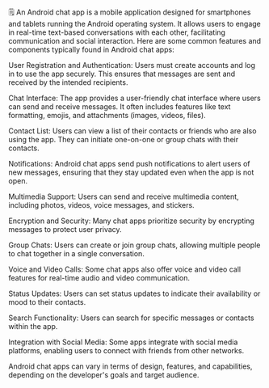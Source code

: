 🗒️
An Android chat app is a mobile application designed for smartphones and tablets running the Android operating system. It allows users to engage in real-time text-based conversations with each other, facilitating communication and social interaction. Here are some common features and components typically found in Android chat apps:

User Registration and Authentication: Users must create accounts and log in to use the app securely. This ensures that messages are sent and received by the intended recipients.

Chat Interface: The app provides a user-friendly chat interface where users can send and receive messages. It often includes features like text formatting, emojis, and attachments (images, videos, files).

Contact List: Users can view a list of their contacts or friends who are also using the app. They can initiate one-on-one or group chats with their contacts.

Notifications: Android chat apps send push notifications to alert users of new messages, ensuring that they stay updated even when the app is not open.

Multimedia Support: Users can send and receive multimedia content, including photos, videos, voice messages, and stickers.

Encryption and Security: Many chat apps prioritize security by encrypting messages to protect user privacy.

Group Chats: Users can create or join group chats, allowing multiple people to chat together in a single conversation.

Voice and Video Calls: Some chat apps also offer voice and video call features for real-time audio and video communication.

Status Updates: Users can set status updates to indicate their availability or mood to their contacts.

Search Functionality: Users can search for specific messages or contacts within the app.

Integration with Social Media: Some apps integrate with social media platforms, enabling users to connect with friends from other networks.

Android chat apps can vary in terms of design, features, and capabilities, depending on the developer's goals and target audience.
